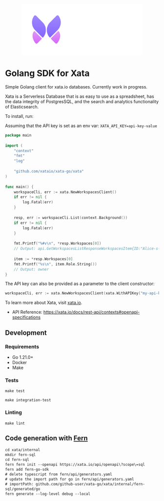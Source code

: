 <p align="center">
  <picture>
    <source media="(prefers-color-scheme: dark)" srcset="./internal/assets/logo_dark.svg">
    <source media="(prefers-color-scheme: light)" srcset="./internal/assets/logo_light.svg">
    <img width="400" alt="Xata" src="./internal/assets/logo_dark.svg">
  </picture>
</p>

# Golang SDK for Xata

Simple Golang client for xata.io databases. Currently work in progress.

Xata is a Serverless Database that is as easy to use as a spreadsheet, has the
data integrity of PostgresSQL, and the search and analytics functionality of
Elasticsearch.

To install, run:

Assuming that the API key is set as an env var: `XATA_API_KEY=api-key-value`
```Go
package main

import (
	"context"
	"fmt"
	"log"
	
	"github.com/xataio/xata-go/xata"
)

func main() {
	workspaceCli, err := xata.NewWorkspacesClient() 
	if err != nil {
		log.Fatal(err)
	}

	resp, err := workspaceCli.List(context.Background())
	if err != nil {
		log.Fatal(err)
	}

	fmt.Printf("%#v\n", *resp.Workspaces[0])
	// Output: api.GetWorkspacesListResponseWorkspacesItem{ID:"Alice-s-workspace-abcd", Name:"Alice's workspace", Slug:"Alice-s-workspace", Role:0x1}

	item := *resp.Workspaces[0]
	fmt.Printf("%s\n", item.Role.String())
	// Output: owner
}
```

The API key can also be provided as a parameter to the client constructor:
```Go
workspaceCli, err := xata.NewWorkspacesClient(xata.WithAPIKey("my-api-key"))
```

To learn more about Xata, visit [xata.io](https://xata.io).

- API Reference: https://xata.io/docs/rest-api/contexts#openapi-specifications

## Development

### Requirements

- Go 1.21.0+
- Docker
- Make

### Tests

```shell
make test
```

```shell
make integration-test
```

### Linting

```shell
make lint
```

## Code generation with [Fern](https://github.com/fern-api/fern)
```shell
cd xata/internal
mkdir fern-sql
cd fern-sql
fern fern init --openapi https://xata.io/api/openapi\?scope\=sql
fern add fern-go-sdk
# delete typescript from fern/api/generators.yaml
# update the import path for go in fern/api/generators.yaml
# importPath: github.com/github-user/xata-go/xata/internal/fern-sql/generated/go
fern generate --log-level debug --local
```
